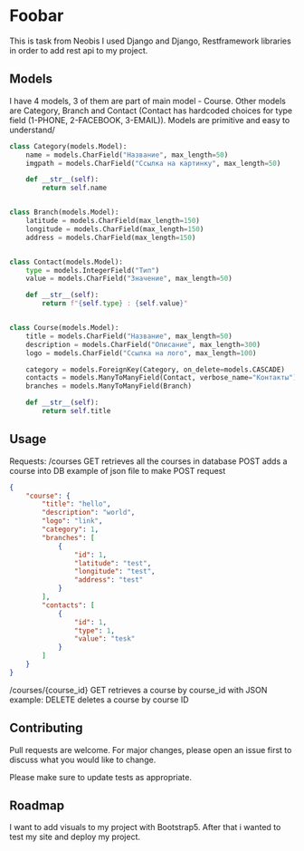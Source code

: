 # Foobar

This is task from Neobis
I used Django and Django, Restframework libraries in order to add rest api to my project. 

## Models

I have 4 models, 3 of them are part of main model - Course.
Other models are Category, Branch and Contact (Contact has hardcoded choices for type field (1-PHONE, 2-FACEBOOK, 3-EMAIL)).
Models are primitive and easy to understand/

```python
class Category(models.Model):
    name = models.CharField("Название", max_length=50)
    imgpath = models.CharField("Ссылка на картинку", max_length=50)

    def __str__(self):
        return self.name


class Branch(models.Model):
    latitude = models.CharField(max_length=150)
    longitude = models.CharField(max_length=150)
    address = models.CharField(max_length=150)


class Contact(models.Model):
    type = models.IntegerField("Тип")
    value = models.CharField("Значение", max_length=50)

    def __str__(self):
        return f"{self.type} : {self.value}"


class Course(models.Model):
    title = models.CharField("Название", max_length=50)
    description = models.CharField("Описание", max_length=300)
    logo = models.CharField("Ссылка на лого", max_length=100)

    category = models.ForeignKey(Category, on_delete=models.CASCADE)
    contacts = models.ManyToManyField(Contact, verbose_name="Контакты")
    branches = models.ManyToManyField(Branch)

    def __str__(self):
        return self.title
```

## Usage

Requests:
/courses
GET retrieves all the courses in database
POST adds a course into DB
example of json file to make POST request
```json
{
    "course": {
        "title": "hello",
        "description": "world",
        "logo": "link",
        "category": 1,
        "branches": [
            {
                "id": 1,
                "latitude": "test",
                "longitude": "test",
                "address": "test"
            }
        ],
        "contacts": [
            {
                "id": 1,
                "type": 1,
                "value": "tesk"
            }
        ]
    }
}
```

/courses/{course_id}
GET retrieves a course by course_id with JSON
example:
DELETE deletes a course by course ID


## Contributing
Pull requests are welcome. For major changes, please open an issue first to discuss what you would like to change.

Please make sure to update tests as appropriate.


## Roadmap
I want to add visuals to my project with Bootstrap5. After that i wanted to test my site and deploy my project.
